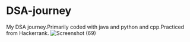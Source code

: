 # DSA-journey
My DSA journey.Primarily coded with java and python and cpp.Practiced from Hackerrank.
![Screenshot (69)](https://github.com/akb094/DSA-journey/assets/124656942/41cc13c3-c0f8-48c2-843d-3d124c0a28a6)
